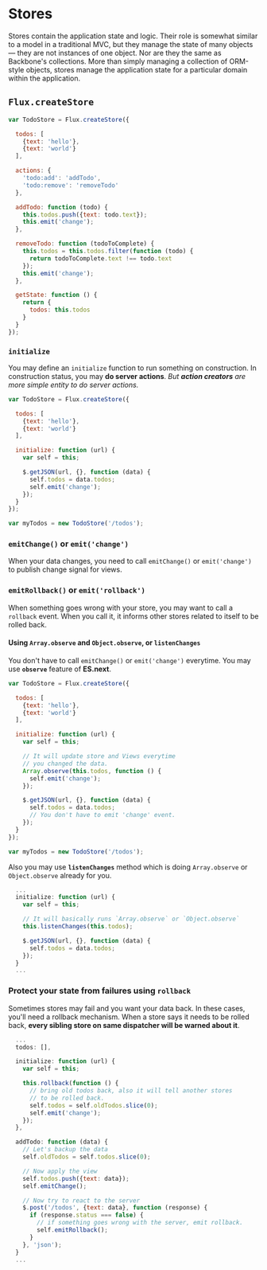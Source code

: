 # Stores

Stores contain the application state and logic. Their role is somewhat similar
to a model in a traditional MVC, but they manage the state of many objects —
they are not instances of one object. Nor are they the same as Backbone's
collections. More than simply managing a collection of ORM-style objects,
stores manage the application state for a particular domain within the application.

## `Flux.createStore`

```js
var TodoStore = Flux.createStore({

  todos: [
    {text: 'hello'},
    {text: 'world'}
  ],

  actions: {
    'todo:add': 'addTodo',
    'todo:remove': 'removeTodo'
  },

  addTodo: function (todo) {
    this.todos.push({text: todo.text});
    this.emit('change');
  },

  removeTodo: function (todoToComplete) {
    this.todos = this.todos.filter(function (todo) {
      return todoToComplete.text !== todo.text
    });
    this.emit('change');
  },

  getState: function () {
    return {
      todos: this.todos
    }
  }
});
```

### `initialize`

You may define an `initialize` function to run something on construction. In construction
status, you may **do server actions**. *But **action creators** are more simple entity to
do server actions.*

```javascript
var TodoStore = Flux.createStore({

  todos: [
    {text: 'hello'},
    {text: 'world'}
  ],

  initialize: function (url) {
    var self = this;

    $.getJSON(url, {}, function (data) {
      self.todos = data.todos;
      self.emit('change');
    });
  }
});

var myTodos = new TodoStore('/todos');
```

### `emitChange()` or `emit('change')`

When your data changes, you need to call `emitChange()` or `emit('change')` to publish
change signal for views.

### `emitRollback()` or `emit('rollback')`

When something goes wrong with your store, you may want to call a `rollback` event. When
you call it, it informs other stores related to itself to be rolled back.

#### Using `Array.observe` and `Object.observe`, or `listenChanges`

You don't have to call `emitChange()` or `emit('change')` everytime. You may use **`observe`** feature
of **ES.next**.

```javascript
var TodoStore = Flux.createStore({

  todos: [
    {text: 'hello'},
    {text: 'world'}
  ],

  initialize: function (url) {
    var self = this;

    // It will update store and Views everytime
    // you changed the data.
    Array.observe(this.todos, function () {
      self.emit('change');
    });

    $.getJSON(url, {}, function (data) {
      self.todos = data.todos;
      // You don't have to emit 'change' event.
    });
  }
});

var myTodos = new TodoStore('/todos');
```

Also you may use **`listenChanges`** method which is doing `Array.observe`
or `Object.observe` already for you.

```javascript
  ...
  initialize: function (url) {
    var self = this;

    // It will basically runs `Array.observe` or `Object.observe`
    this.listenChanges(this.todos);

    $.getJSON(url, {}, function (data) {
      self.todos = data.todos;
    });
  }
  ...
```

### Protect your state from failures using `rollback`

Sometimes stores may fail and you want your data back. In these cases, you'll need
a rollback mechanism. When a store says it needs to be rolled back, **every sibling
store on same dispatcher will be warned about it**.

```javascript
  ...
  todos: [],

  initialize: function (url) {
    var self = this;

    this.rollback(function () {
      // bring old todos back, also it will tell another stores
      // to be rolled back.
      self.todos = self.oldTodos.slice(0);
      self.emit('change');
    });
  },

  addTodo: function (data) {
    // Let's backup the data
    self.oldTodos = self.todos.slice(0);

    // Now apply the view
    self.todos.push({text: data});
    self.emitChange();

    // Now try to react to the server
    $.post('/todos', {text: data}, function (response) {
      if (response.status === false) {
        // if something goes wrong with the server, emit rollback.
        self.emitRollback();
      }
    }, 'json');
  }
  ...
```
